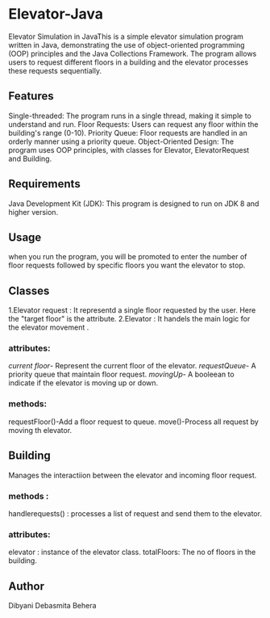 # Elevator-Java

Elevator Simulation in JavaThis is a simple elevator simulation program written in Java, demonstrating the use of object-oriented programming (OOP) principles and the Java Collections Framework. The program allows users to request different floors in a building and the elevator processes these requests sequentially.

## Features

Single-threaded: The program runs in a single thread, making it simple to understand and run.
Floor Requests: Users can request any floor within the building's range (0-10).
Priority Queue: Floor requests are handled in an orderly manner using a priority queue.
Object-Oriented Design: The program uses OOP principles, with classes for Elevator, ElevatorRequest and Building.

## Requirements

Java Development Kit (JDK): This program is designed to run on JDK 8 and higher version.

## Usage

when you run the program, you will be promoted to enter the number of floor requests followed by specific floors you want the elevator to stop.
## Classes

1.Elevator request : It representd a single floor requested by the user. Here the "target floor" is the attribute.
2.Elevator : It handels the main logic for the elevator movement .

### attributes:

 *current floor*- Represent the current floor of the elevator.
 *requestQueue*- A priority queue that maintain floor request.
 *movingUp*- A booleean to indicate if the elevator is moving up or down.

 ### methods:

 requestFloor()-Add a floor request to queue.
 move()-Process all request by moving th elevator.

 ## Building 

 Manages the interactiion between the elevator and incoming floor request.
 
 ### methods :
 
 handlerequests() : processes a list of request and send them to the elevator.

### attributes:

 elevator : instance of the elevator class.
 totalFloors: The no of floors in the building.

## Author

Dibyani Debasmita Behera
